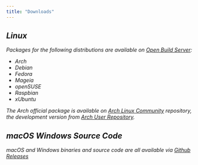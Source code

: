 ```yaml
---
title: "Downloads"
---
```


## <i class="fab fa-linux fa-fw"/> Linux

Packages for the following distributions are available on [Open Build Server]:

- Arch
- Debian
- Fedora
- Mageia
- openSUSE
- Raspbian
- xUbuntu

The Arch official package is available on [Arch Linux Community] repository,
the development version from [Arch User Repository].

## <i class="fab fa-apple fa-fw"/> macOS <i class="fab fa-windows fa-fw"/> Windows <i class="fab fa-github fa-fw"/> Source Code

macOS and Windows binaries and source code are all available via [Github Releases]

[Open Build Server]:    https://software.opensuse.org//download.html?project=home%3Asfztools%3Asfizz&package=sfizz
[Arch Linux Community]: https://www.archlinux.org/packages/community/x86_64/sfizz/
[Arch User Repository]: https://aur.archlinux.org/packages/sfizz-git/
[Github Releases]:      https://github.com/sfztools/sfizz/releases/latest
